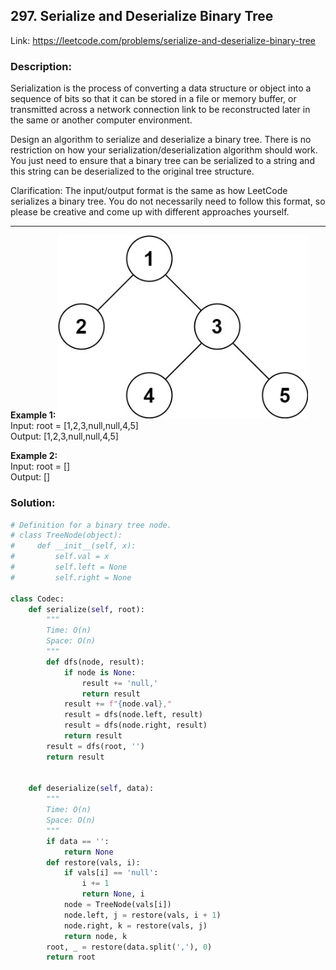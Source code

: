 ## 297. Serialize and Deserialize Binary Tree
Link: https://leetcode.com/problems/serialize-and-deserialize-binary-tree

### Description:
Serialization is the process of converting a data structure or object into a sequence of bits so that it can be stored in a file or memory buffer, or transmitted across a network connection link to be reconstructed later in the same or another computer environment.

Design an algorithm to serialize and deserialize a binary tree. There is no restriction on how your serialization/deserialization algorithm should work. You just need to ensure that a binary tree can be serialized to a string and this string can be deserialized to the original tree structure.

Clarification: The input/output format is the same as how LeetCode serializes a binary tree. You do not necessarily need to follow this format, so please be creative and come up with different approaches yourself.

---

**Example 1:**
<img src="../images/297-im-1.png" width="400" />  
Input: root = [1,2,3,null,null,4,5]  
Output: [1,2,3,null,null,4,5]  

**Example 2:**  
Input: root = []  
Output: []  


### Solution: 
```python
# Definition for a binary tree node.
# class TreeNode(object):
#     def __init__(self, x):
#         self.val = x
#         self.left = None
#         self.right = None

class Codec:
    def serialize(self, root):
        """
        Time: O(n)
        Space: O(n)
        """
        def dfs(node, result):
            if node is None:
                result += 'null,'
                return result
            result += f"{node.val},"
            result = dfs(node.left, result)
            result = dfs(node.right, result)
            return result
        result = dfs(root, '')
        return result
        

    def deserialize(self, data):
        """
        Time: O(n)
        Space: O(n)
        """
        if data == '':
            return None
        def restore(vals, i):
            if vals[i] == 'null':
                i += 1
                return None, i
            node = TreeNode(vals[i])
            node.left, j = restore(vals, i + 1)
            node.right, k = restore(vals, j)
            return node, k
        root, _ = restore(data.split(','), 0)
        return root
```
